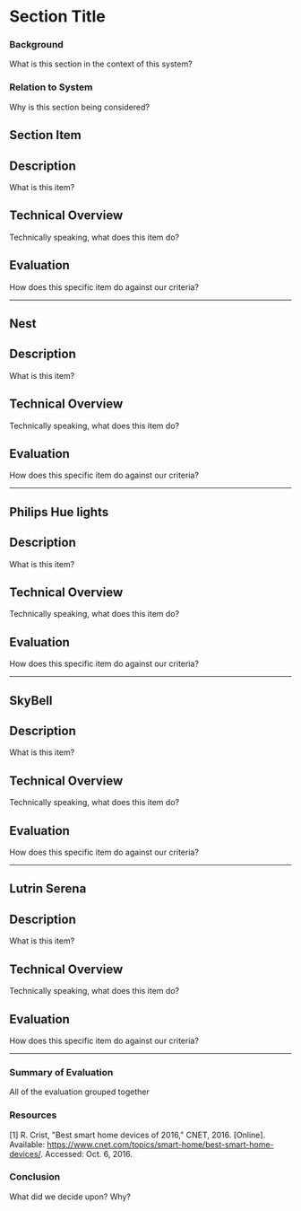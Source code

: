 Section Title
=============

### Background

What is this section in the context of this system?

### Relation to System

Why is this section being considered?


Section Item
------------

## Description

What is this item?

## Technical Overview

Technically speaking, what does this item do?

## Evaluation

How does this specific item do against our criteria?

-----------------------

Nest 
------------

## Description

What is this item?

## Technical Overview

Technically speaking, what does this item do?

## Evaluation

How does this specific item do against our criteria?

-----------------------

Philips Hue lights
------------

## Description

What is this item?

## Technical Overview

Technically speaking, what does this item do?

## Evaluation

How does this specific item do against our criteria?

-----------------------

SkyBell
------------

## Description

What is this item?

## Technical Overview

Technically speaking, what does this item do?

## Evaluation

How does this specific item do against our criteria?

-----------------------

Lutrin Serena
------------

## Description

What is this item?

## Technical Overview

Technically speaking, what does this item do?

## Evaluation

How does this specific item do against our criteria?

-----------------------

### Summary of Evaluation

All of the evaluation grouped together

### Resources
[1]	R. Crist, "Best smart home devices of 2016," CNET, 2016. [Online]. Available: https://www.cnet.com/topics/smart-home/best-smart-home-devices/. Accessed: Oct. 6, 2016.

### Conclusion

What did we decide upon? Why?
